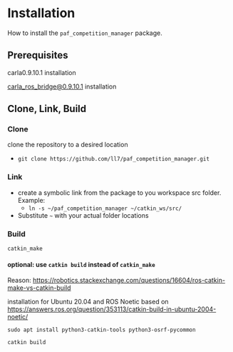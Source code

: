# Installation

How to install the `paf_competition_manager` package.

## Prerequisites

carla0.9.10.1 installation

carla_ros_bridge@0.9.10.1 installation

## Clone, Link, Build

### Clone

clone the repository to a desired location

   - `git clone https://github.com/ll7/paf_competition_manager.git`

### Link

   - create a symbolic link from the package to you workspace src folder. Example:
     - `ln -s ~/paf_competition_manager ~/catkin_ws/src/`
   - Substitute `~` with your actual folder locations


### Build

`catkin_make`

#### optional: use `catkin build` instead of `catkin_make`

Reason: https://robotics.stackexchange.com/questions/16604/ros-catkin-make-vs-catkin-build

installation for Ubuntu 20.04 and ROS Noetic based on https://answers.ros.org/question/353113/catkin-build-in-ubuntu-2004-noetic/

`sudo apt install python3-catkin-tools python3-osrf-pycommon`

`catkin build`